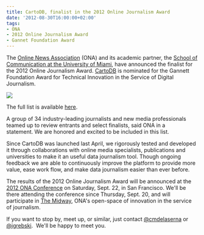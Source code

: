```yaml
---
title: CartoDB, finalist in the 2012 Online Journalism Award
date: '2012-08-30T16:00:00+02:00'
tags:
- ONA
- 2012 Online Journalism Award
- Gannet Foundation Award
---
```


The <a href="http://journalists.org/">Online News Association</a> (ONA) and its academic partner, the <a href="http://com.miami.edu/">School of Communication at the University of Miami</a>, have announced the finalist for the 2012 Online Journalism Award. <a href="http://cartodb.com" title="Cartodb website" target="_blank">CartoDB</a> is nominated for the Gannett Foundation Award for Technical Innovation in the Service of Digital Journalism. 

<a href="http://journalists.org/2012/08/29/2012-online-journalism-awards-finalists-announced/"><img src="http://cartodb.s3.amazonaws.com/tumblr/posts/ona.png"/></a>

The full list is available <a href="http://journalists.org/2012/08/29/2012-online-journalism-awards-finalists-announced/%20%20%20">here</a>. 

A group of 34 industry-leading journalists and new media professionals teamed up to review entrants and select finalists, said ONA in a statement. We are honored and excited to be included in this list.

Since CartoDB was launched last April, we rigorously tested and developed it through collaborations with online media specialists, publications and universities to make it an useful data journalism tool. Though ongoing feedback we are able to continuously improve the platform to provide more value, ease work flow, and make data journalism easier than ever before. 

The results of the 2012 Online Journalism Award will be announced at the <a href="http://ona12.journalists.org/">2012 ONA Conference</a> on Saturday, Sept. 22, in San Francisco. We'll be there attending the conference since Thursday, Sept. 20, and will participate in <a href="http://ona12.journalists.org/midway/">The Midway</a>, ONA's open-space of innovation in the service of journalism.

If you want to stop by, meet up, or similar, just contact <a href="https://twitter.com/cmdelaserna">@cmdelaserna</a> or <a href="https://twitter.com/jgrebski">@jgrebski</a>.  We'll be happy to meet you. 
